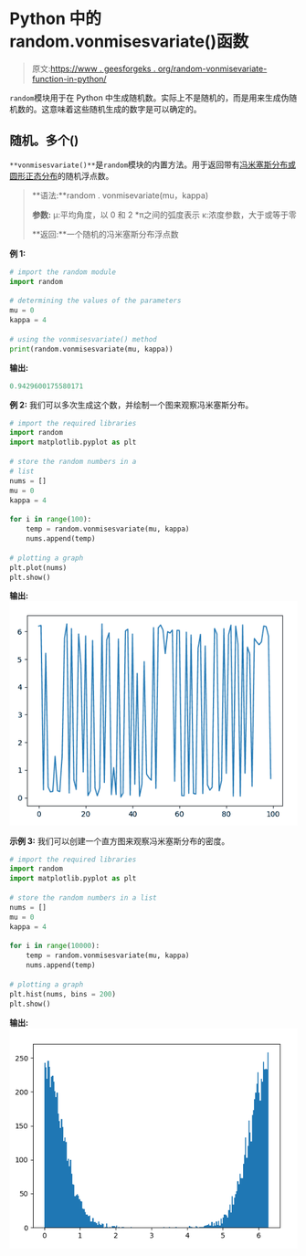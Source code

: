 # Python 中的 random.vonmisesvariate()函数

> 原文:[https://www . geesforgeks . org/random-vonmisevariate-function-in-python/](https://www.geeksforgeeks.org/random-vonmisesvariate-function-in-python/)

`random`模块用于在 Python 中生成随机数。实际上不是随机的，而是用来生成伪随机数的。这意味着这些随机生成的数字是可以确定的。

## 随机。多个()

`**vonmisesvariate()**`是`random`模块的内置方法。用于返回带有[冯米塞斯分布或圆形正态分布](https://en.wikipedia.org/wiki/Von_Mises_distribution)的随机浮点数。

> **语法:**random . vonmisevariate(mu，kappa)
> 
> **参数:**
> μ:平均角度，以 0 和 2 *π之间的弧度表示
> κ:浓度参数，大于或等于零
> 
> **返回:**一个随机的冯米塞斯分布浮点数

**例 1:**

```py
# import the random module
import random

# determining the values of the parameters
mu = 0
kappa = 4

# using the vonmisesvariate() method
print(random.vonmisesvariate(mu, kappa))
```

**输出:**

```py
0.9429600175580171
```

**例 2:** 我们可以多次生成这个数，并绘制一个图来观察冯米塞斯分布。

```py
# import the required libraries 
import random 
import matplotlib.pyplot as plt 

# store the random numbers in a  
# list 
nums = [] 
mu = 0
kappa = 4

for i in range(100): 
    temp = random.vonmisesvariate(mu, kappa)
    nums.append(temp) 

# plotting a graph 
plt.plot(nums) 
plt.show()
```

**输出:**
![](img/34a1ec5b4fe5476ad8131a890d198a11.png)

**示例 3:** 我们可以创建一个直方图来观察冯米塞斯分布的密度。

```py
# import the required libraries 
import random 
import matplotlib.pyplot as plt 

# store the random numbers in a list 
nums = [] 
mu = 0
kappa = 4

for i in range(10000): 
    temp = random.vonmisesvariate(mu, kappa) 
    nums.append(temp) 

# plotting a graph 
plt.hist(nums, bins = 200) 
plt.show()
```

**输出:**
![](img/9345a3c1fb6475e0d2774c4dc250d4d5.png)